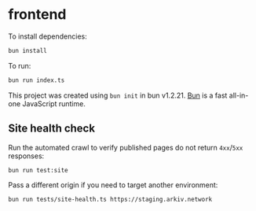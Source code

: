 # frontend

To install dependencies:

```bash
bun install
```

To run:

```bash
bun run index.ts
```

This project was created using `bun init` in bun v1.2.21. [Bun](https://bun.com) is a fast all-in-one JavaScript runtime.

## Site health check

Run the automated crawl to verify published pages do not return `4xx`/`5xx` responses:

```bash
bun run test:site
```

Pass a different origin if you need to target another environment:

```bash
bun run tests/site-health.ts https://staging.arkiv.network
```
